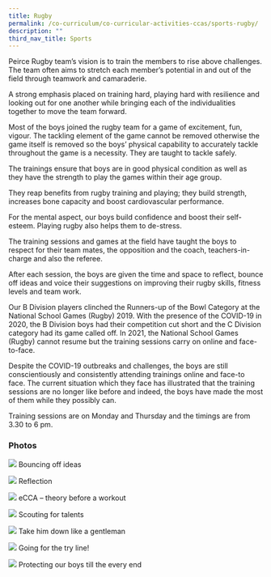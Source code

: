 ```yaml
---
title: Rugby
permalink: /co-curriculum/co-curricular-activities-ccas/sports-rugby/
description: ""
third_nav_title: Sports
---
```



Peirce Rugby team’s vision is to train the members to rise above challenges. The team often aims to stretch each member’s potential in and out of the field through teamwork and camaraderie. 

A strong emphasis placed on training hard, playing hard with resilience and looking out for one another while bringing each of the individualities together to move the team forward.

Most of the boys joined the rugby team for a game of excitement, fun, vigour. The tackling element of the game cannot be removed otherwise the game itself is removed so the boys’ physical capability to accurately tackle throughout the game is a necessity. They are taught to tackle safely.

The trainings ensure that boys are in good physical condition as well as they have the strength to play the games within their age group.

They reap benefits from rugby training and playing; they build strength, increases bone capacity and boost cardiovascular performance.

For the mental aspect, our boys build confidence and boost their self-esteem. Playing rugby also helps them to de-stress. 

The training sessions and games at the field have taught the boys to respect for their team mates, the opposition and the coach, teachers-in-charge and also the referee.

After each session, the boys are given the time and space to reflect, bounce off ideas and voice their suggestions on improving their rugby skills, fitness levels and team work.

Our B Division players clinched the Runners-up of the Bowl Category at the National School Games (Rugby) 2019. With the presence of the COVID-19 in 2020, the B Division boys had their competition cut short and the C Division category had its game called off. In 2021, the National School Games (Rugby) cannot resume but the training sessions carry on online and face-to-face.

Despite the COVID-19 outbreaks and challenges, the boys are still conscientiously and consistently attending trainings online and face-to face. The current situation which they face has illustrated that the training sessions are no longer like before and indeed, the boys have made the most of them while they possibly can.

Training sessions are on Monday and Thursday and the timings are from 3.30 to 6 pm.

### Photos

![](/images/Photo-7-1.jpeg)
Bouncing off ideas

![](/images/Photo-6.jpeg)
Reflection

![](/images/Photo-5-1.jpeg)
eCCA – theory before a workout

![](/images/Photo-4-2.jpeg)
Scouting for talents

![](/images/Photo-3-3.jpeg)
Take him down like a gentleman

![](/images/Photo-2-4.jpeg)
Going for the try line!

![](/images/Photo-1-4.jpeg)
Protecting our boys till the every end